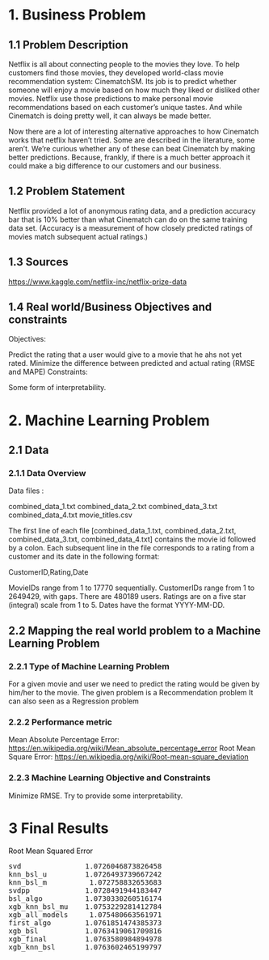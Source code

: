 # 1. Business Problem 
## 1.1 Problem Description 
Netflix is all about connecting people to the movies they love. To help customers find those movies, they developed world-class movie recommendation system: CinematchSM. Its job is to predict whether someone will enjoy a movie based on how much they liked or disliked other movies. Netflix use those predictions to make personal movie recommendations based on each customer’s unique tastes. And while Cinematch is doing pretty well, it can always be made better.

Now there are a lot of interesting alternative approaches to how Cinematch works that netflix haven’t tried. Some are described in the literature, some aren’t. We’re curious whether any of these can beat Cinematch by making better predictions. Because, frankly, if there is a much better approach it could make a big difference to our customers and our business.

## 1.2 Problem Statement 
Netflix provided a lot of anonymous rating data, and a prediction accuracy bar that is 10% better than what Cinematch can do on the same training data set. (Accuracy is a measurement of how closely predicted ratings of movies match subsequent actual ratings.)

## 1.3 Sources 
https://www.kaggle.com/netflix-inc/netflix-prize-data
## 1.4 Real world/Business Objectives and constraints 
Objectives:

Predict the rating that a user would give to a movie that he ahs not yet rated.
Minimize the difference between predicted and actual rating (RMSE and MAPE)
Constraints:

Some form of interpretability.
# 2. Machine Learning Problem 
## 2.1 Data 
### 2.1.1 Data Overview 
Data files :

combined_data_1.txt
combined_data_2.txt
combined_data_3.txt
combined_data_4.txt
movie_titles.csv
  
The first line of each file [combined_data_1.txt, combined_data_2.txt, combined_data_3.txt, combined_data_4.txt] contains the movie id followed by a colon. Each subsequent line in the file corresponds to a rating from a customer and its date in the following format:

CustomerID,Rating,Date


MovieIDs range from 1 to 17770 sequentially.
CustomerIDs range from 1 to 2649429, with gaps. There are 480189 users.
Ratings are on a five star (integral) scale from 1 to 5.
Dates have the format YYYY-MM-DD.

## 2.2 Mapping the real world problem to a Machine Learning Problem 
### 2.2.1 Type of Machine Learning Problem 
For a given movie and user we need to predict the rating would be given by him/her to the movie. 
The given problem is a Recommendation problem 
It can also seen as a Regression problem 
### 2.2.2 Performance metric 
Mean Absolute Percentage Error: https://en.wikipedia.org/wiki/Mean_absolute_percentage_error
Root Mean Square Error: https://en.wikipedia.org/wiki/Root-mean-square_deviation
### 2.2.3 Machine Learning Objective and Constraints 
Minimize RMSE.
Try to provide some interpretability.

# 3 Final Results
<p style = 'color: black'> Root Mean Squared Error </p>
<pre>
svd               1.0726046873826458
knn_bsl_u         1.0726493739667242
knn_bsl_m          1.072758832653683
svdpp             1.0728491944183447
bsl_algo          1.0730330260516174
xgb_knn_bsl_mu    1.0753229281412784
xgb_all_models     1.075480663561971
first_algo        1.0761851474385373
xgb_bsl           1.0763419061709816
xgb_final         1.0763580984894978
xgb_knn_bsl       1.0763602465199797

</pre>
